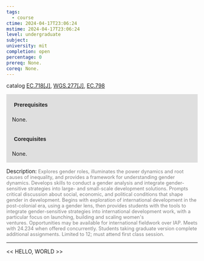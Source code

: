 ```yaml
---
tags:
  - course
ctime: 2024-04-17T23:06:24
mstime: 2024-04-17T23:06:24
level: undergraduate
subject: 
university: mit
completion: open
percentage: 0
prereq: None.
coreq: None.
---
```


catalog [EC.718[J]](http://student.mit.edu/catalog/mECa.html#EC.718), [WGS.277[J]](http://student.mit.edu/catalog/mWGSa.html#WGS.277), [EC.798](http://student.mit.edu/catalog/mECa.html#EC.798)

<span style="display: block; padding: 15px; background-color: rgb(100, 100, 100, 0.2);"><font id="m_prereq3865_0" style="display: block; font-family: Arial, sans-serif; font-weight: bold; padding: 5px">Prerequisites</font><br><span id="prereq3865_0">None.</span></span>
<span style="display: block; padding: 15px; background-color: rgb(100, 100, 100, 0.2);"><font id="m_coreq3865_0" style="display: block; font-family: Arial, sans-serif; font-weight: bold; padding: 5px">Corequisites</font><br><span id="coreq3865_0">None.</span></span>

<font style="">Description:</font>
<font style="color: grey; font-size: 0.8rem;">Explores gender roles, illuminates the power dynamics and root causes of inequality, and provides a framework for understanding gender dynamics. Develops skills to conduct a gender analysis and integrate gender-sensitive strategies into large- and small-scale development solutions. Prompts critical discussion about social, economic, and political conditions that shape gender in development. Begins with exploration of international development in the post-colonial era, using a gender lens, then provides students with the tools to integrate gender-sensitive strategies into international development work, with a particular focus on launching, building and scaling women's ventures. Opportunities may be available for international fieldwork over IAP. Meets with 24.234 when offered concurrently. Students taking graduate version complete additional assignments. Limited to 12; must attend first class session.</font>



---

<< HELLO, WORLD >>
